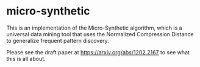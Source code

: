 # micro-synthetic

This is an implementation of the Micro-Synthetic algorithm, which is a universal data mining tool that uses the Normalized Compression Distance to generalize frequent pattern discovery.

Please see the draft paper at https://arxiv.org/abs/1202.2167 to see what this is all about.
